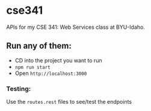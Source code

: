 # cse341

APIs for my CSE 341: Web Services class at BYU-Idaho.

## Run any of them:

* CD into the project you want to run
* <code>npm run start</code>
* Open <code>http://localhost:3000</code>

### Testing:

Use the <code>routes.rest</code> files to see/test the endpoints
